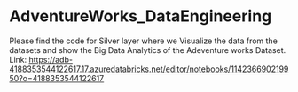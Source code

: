 # AdventureWorks_DataEngineering

Please find the code for Silver layer where we Visualize the data from the datasets and show the Big Data Analytics of the Adeventure works Dataset.
Link: https://adb-4188353544122617.17.azuredatabricks.net/editor/notebooks/114236690219950?o=4188353544122617 
